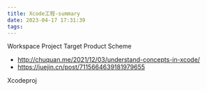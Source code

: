 ```yaml
---
title: Xcode工程-summary
date: 2023-04-17 17:31:39
tags:
---
```

Workspace
Project
Target
Product
Scheme 
- http://chuquan.me/2021/12/03/understand-concepts-in-xcode/
- https://juejin.cn/post/7115664639181979655


Xcodeproj